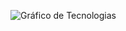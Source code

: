 ![Gráfico de Tecnologias](https://quickchart.io/chart?c=%7Btype:%27pie%27,data:%7Blabels:%5B%27JavaScript%27,%27Angular%27,%27Kivy%27,%27Python%27,%27HTML/CSS%27,%27Outras%27%5D,datasets:%5B%7Bdata:%5B30,25,15,10,10,10%5D,backgroundColor:%5B%27#FF6384%27,%27#36A2EB%27,%27#FFCE56%27,%27#4BC0C0%27,%27#FF9F40%27,%27#C9CBCF%27%5D%7D%5D%7D,options:%7Belements:%7Barc:%7BborderWidth:0%7D%7D,plugins:%7Blegend:%7Bposition:%27top%27,%27labels%27:%7Bcolor:%27#333%27%7D%7D%7D%7D)


